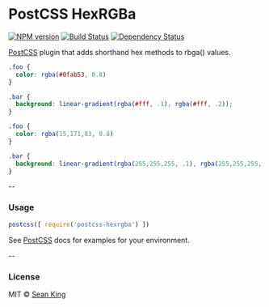 # PostCSS HexRGBa
[![NPM version][npm-image]][npm-url] [![Build Status][travis-image]][travis-url] [![Dependency Status][daviddm-image]][daviddm-url]

[PostCSS] plugin that adds shorthand hex methods to rbga() values.

```css
.foo {
  color: rgba(#0fab53, 0.8)
}

.bar {
  background: linear-gradient(rgba(#fff, .1), rgba(#fff, .2));
}
```

```css
.foo {
  color: rgba(15,171,83, 0.8)
}

.bar {
  background: linear-gradient(rgba(255,255,255, .1), rgba(255,255,255, .2));
}
```

--

### Usage

```js
postcss([ require('postcss-hexrgba') ])
```

See [PostCSS] docs for examples for your environment.

--

### License

MIT © [Sean King](https://twitter.com/seaneking)

[npm-image]: https://badge.fury.io/js/postcss-hexrgba.svg
[npm-url]: https://npmjs.org/package/postcss-hexrgba
[travis-image]: https://travis-ci.org/seaneking/postcss-hexrgba.svg?branch=master
[travis-url]: https://travis-ci.org/seaneking/postcss-hexrgba
[daviddm-image]: https://david-dm.org/seaneking/postcss-hexrgba.svg?theme=shields.io
[daviddm-url]: https://david-dm.org/seaneking/postcss-hexrgba
[PostCSS]: https://github.com/postcss/postcss

